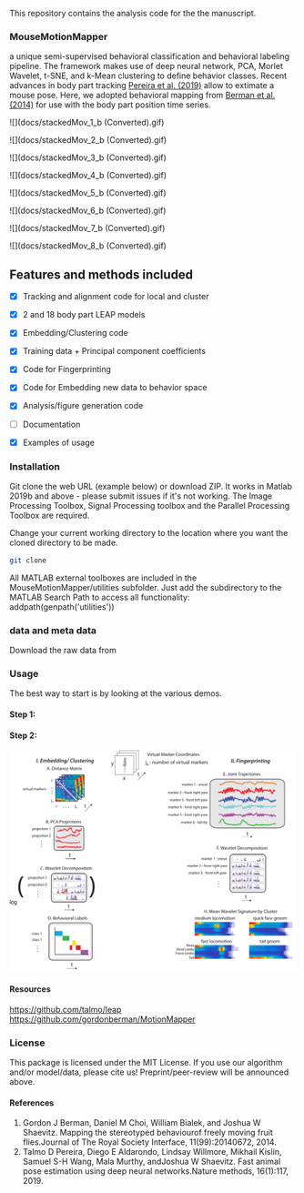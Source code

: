 
This repository contains the analysis code for the the manuscript. 




### MouseMotionMapper 
 a unique semi-supervised behavioral classification and behavioral labeling pipeline. 
 The framework makes use of deep neural network, PCA, Morlet Wavelet, t-SNE, and k-Mean clustering to define behavior classes. 
 Recent advances in body part tracking [Pereira et al. (2019)](https://doi.org/10.1038/s41592-018-0234-5) allow to extimate a mouse pose. Here, we adopted behavioral mapping from [Berman et al. (2014)](https://doi.org/10.1098/rsif.2014.0672) for use with the body part position time series.
 
![](docs/stackedMov_1_b (Converted).gif)

![](docs/stackedMov_2_b (Converted).gif)

![](docs/stackedMov_3_b (Converted).gif)

![](docs/stackedMov_4_b (Converted).gif)

![](docs/stackedMov_5_b (Converted).gif)

![](docs/stackedMov_6_b (Converted).gif)

![](docs/stackedMov_7_b (Converted).gif)

![](docs/stackedMov_8_b (Converted).gif)

## Features and methods included

- [x] Tracking and alignment code for local and cluster
- [x] 2 and 18 body part LEAP models
- [x] Embedding/Clustering code
- [x] Training data + Principal component coefficients 
- [x] Code for Fingerprinting
- [x] Code for Embedding new data to behavior space
- [x] Analysis/figure generation code
- [ ] Documentation
- [x] Examples of usage



### Installation

Git clone the web URL (example below) or download ZIP. It works in Matlab 2019b and above - please submit issues if it's not working. The Image Processing Toolbox, Signal Processing toolbox and the Parallel Processing Toolbox are required.

Change your current working directory to the location where you want the cloned directory to be made.
```bash
git clone 
```
All MATLAB external toolboxes are included in the MouseMotionMapper/utilities subfolder. Just add the subdirectory to the MATLAB Search Path to access all functionality:
addpath(genpath('utilities'))

### data and meta data
Download the raw data from 


### Usage
The best way to start is by looking at the various demos.

#### Step 1: 

#### Step 2: 


![](docs/Flowchart.png)

#### Resources
https://github.com/talmo/leap
https://github.com/gordonberman/MotionMapper


### License
This package is licensed under the MIT License. If you use our algorithm and/or model/data, please cite us! Preprint/peer-review will be announced above.

#### References
1. Gordon J Berman, Daniel M Choi, William Bialek, and Joshua W Shaevitz. Mapping the stereotyped behaviourof freely moving fruit flies.Journal of The Royal Society Interface, 11(99):20140672, 2014.
2. Talmo D Pereira, Diego E Aldarondo, Lindsay Willmore, Mikhail Kislin, Samuel S-H Wang, Mala Murthy, andJoshua W Shaevitz. Fast animal pose estimation using deep neural networks.Nature methods, 16(1):117, 2019.


